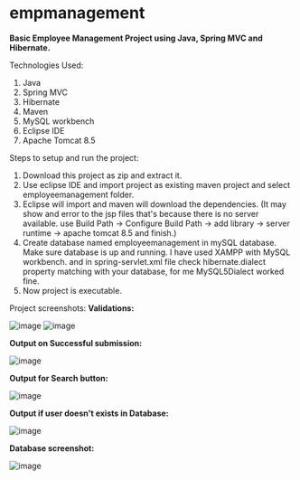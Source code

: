# empmanagement

**Basic Employee Management Project using Java, Spring MVC and Hibernate.**

Technologies Used:
1. Java
2. Spring MVC
3. Hibernate
4. Maven
5. MySQL workbench
6. Eclipse IDE
7. Apache Tomcat 8.5

Steps to setup and run the project:
1. Download this project as zip and extract it.
2. Use eclipse IDE and import project as existing maven project and select employeemanagement folder.
3. Eclipse will import and maven will download the dependencies. (It may show and error to the jsp files that's because there is no server available. use Build Path -> Configure Build Path -> add library -> server runtime -> apache tomcat 8.5 and finish.)
4. Create database named employeemanagement in mySQL database. Make sure database is up and running. I have used XAMPP with MySQL workbench. and in spring-servlet.xml file check hibernate.dialect property matching with your database, for me MySQL5Dialect worked fine.
5. Now project is executable.

Project screenshots:
**Validations:**

![image](https://user-images.githubusercontent.com/43596078/135026483-56a80fa8-3167-4905-b078-acfd9b0538c1.png)
![image](https://user-images.githubusercontent.com/43596078/135026559-28a939ae-5940-4531-895b-3408a9ee83c2.png)

**Output on Successful submission:**

![image](https://user-images.githubusercontent.com/43596078/135026776-33840ab8-3baa-4fdd-92b2-5232fefdb091.png)

**Output for Search button:**

![image](https://user-images.githubusercontent.com/43596078/135026862-786dc046-c177-4529-a8e4-a733bee6bc15.png)

**Output if user doesn't exists in Database:**

![image](https://user-images.githubusercontent.com/43596078/135027118-3c10c316-b8a9-45c3-873a-97976c7c632e.png)

**Database screenshot:**

![image](https://user-images.githubusercontent.com/43596078/135027280-6c872253-c185-4dba-bdd3-5345b18b0413.png)
